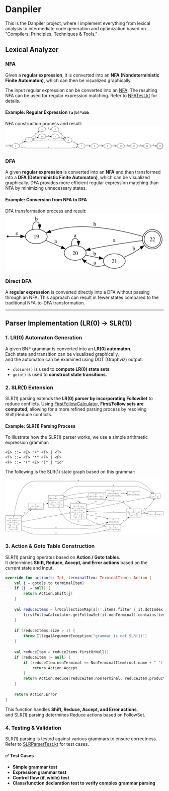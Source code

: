 # Danpiler
This is the Danpiler project, where I implement everything from lexical analysis to intermediate code generation and optimization based on "Compilers: Principles, Techniques & Tools."

## Lexical Analyzer

### NFA
Given a **regular expression**, it is converted into an **NFA (Nondeterministic Finite Automaton)**, which can then be visualized graphically.

The input regular expression can be converted into an [NFA](src/main/kotlin/NFA.kt). The resulting NFA can be used for regular expression matching. Refer to [NFATest.kt](src/test/kotlin/tc/NFATest.kt) for details.

#### Example: Regular Expression `(a|b)*abb`
NFA construction process and result:
![NFA Example](src/test/kotlin/docsimage/nfa_example.png)

### DFA
A given **regular expression** is converted into an **NFA** and then transformed into a **DFA (Deterministic Finite Automaton)**, which can be visualized graphically.
DFA provides more efficient regular expression matching than NFA by minimizing unnecessary states.

#### Example: Conversion from NFA to DFA
DFA transformation process and result:
![DFA Example](src/test/kotlin/docsimage/dfa_example.png)

### Direct DFA
A **regular expression** is converted directly into a DFA without passing through an NFA. This approach can result in fewer states compared to the traditional NFA-to-DFA transformation.

---

## **Parser Implementation (LR(0) → SLR(1))**

### **1. LR(0) Automaton Generation**
A given BNF grammar is converted into an **LR(0) automaton**.  
Each state and transition can be visualized graphically,  
and the automaton can be examined using DOT (Graphviz) output.

- `closure()` is used to **compute LR(0) state sets**.
- `goto()` is used to **construct state transitions**.

### **2. SLR(1) Extension**
SLR(1) parsing extends the **LR(0) parser by incorporating FollowSet** to reduce conflicts.
Using [FirstFollowCalculator](src/main/kotlin/parser/parserUtils.kt), **First/Follow sets are computed**,
allowing for a more refined parsing process by resolving Shift/Reduce conflicts.

#### Example: SLR(1) Parsing Process
To illustrate how the SLR(1) parser works, we use a simple arithmetic expression grammar:

```
<E> ::= <E> "+" <T> | <T>
<T> ::= <T> "*" <F> | <F>
<F> ::= "(" <E> ")" | "id"
```

The following is the SLR(1) state graph based on this grammar:

![SLR Graph](/src/test/kotlin/docsimage/slr_example.png)

### **3. Action & Goto Table Construction**
SLR(1) parsing operates based on **Action / Goto tables**.  
It determines **Shift, Reduce, Accept, and Error actions** based on the current state and input.

```kotlin
override fun action(s: Int, terminalItem: TerminalItem): Action {
    val j = goto[s to terminalItem]
    if (j != null) {
        return Action.Shift(j)
    }

    val reduceItems = lr0CollectionMap[s]!!.items.filter { it.dotIndex == it.production.size &&
        firstFollowCalculator.getFollowSet(it.nonTerminal).contains(terminalItem)
    }

    if (reduceItems.size > 1) {
        throw IllegalArgumentException("grammar is not SLR(1)")
    }

    val reduceItem = reduceItems.firstOrNull()
    if (reduceItem != null) {
        if (reduceItem.nonTerminal == NonTerminalItem(root.name + "`")) {
            return Action.Accept
        }
        return Action.Reduce(reduceItem.nonTerminal, reduceItem.production)
    }

    return Action.Error
}
```
This function handles **Shift, Reduce, Accept, and Error actions**,  
and SLR(1) parsing determines Reduce actions based on FollowSet.

### **4. Testing & Validation**
SLR(1) parsing is tested against various grammars to ensure correctness.  
Refer to [SLRParserTest.kt](src/test/kotlin/tc/SLRParserTest.kt) for test cases.

#### ✅ **Test Cases**
- **Simple grammar test**
- **Expression grammar test**
- **Control flow (if, while) test**
- **Class/function declaration test to verify complex grammar parsing**